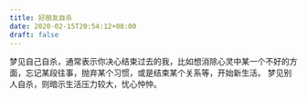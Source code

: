 ```yaml
---
title: 好朋友自杀
date: 2020-02-15T20:54:12+08:00
draft: false
---
```


梦见自己自杀，通常表示你决心结束过去的我，比如想消除心灵中某一个不好的方面，忘记某段往事，抛弃某个习惯，或是结束某个关系等，开始新生活。
梦见别人自杀，则暗示生活压力较大，忧心忡忡。
